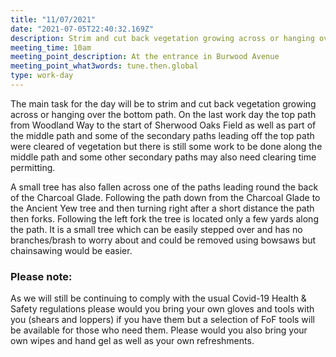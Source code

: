 ```yaml
---
title: "11/07/2021"
date: "2021-07-05T22:40:32.169Z"
description: Strim and cut back vegetation growing across or hanging over the bottom path
meeting_time: 10am
meeting_point_description: At the entrance in Burwood Avenue
meeting_point_what3words: tune.then.global
type: work-day
---
```



The main task for the day will be to strim and cut back vegetation growing across or hanging over the bottom path. On the last work day the top path from Woodland Way to the start of Sherwood Oaks Field as well as part of the middle path and some of the secondary paths leading off the top path were cleared of vegetation but there is still some work to be done along the middle path and some other secondary paths may also need clearing time permitting.

A small tree has also fallen across one of the paths leading round the back of the Charcoal Glade. Following the path down from the Charcoal Glade to the Ancient Yew tree and then turning right after a short distance the path then forks. Following the left fork the tree is located only a few yards along the path. It is a small tree which can be easily stepped over and has no branches/brash to worry about and could be removed using bowsaws but chainsawing would be easier.

### Please note:
As we will still be continuing to comply with the usual Covid-19 Health & Safety regulations please would you bring your own gloves and tools with you (shears and loppers) if you have them but a selection of FoF tools will be available for those who need them. Please would you also bring your own wipes and hand gel as well as your own refreshments.